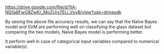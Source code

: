 https://drive.google.com/file/d/1tA-NQ1a8FwG8ZwKr_MoZUrs7ELl_VxyB/view?usp=drivesdk

By seeing the above file accuracy results, we can say that the Naïve Bayes model and SVM are performing well on classifying the glass dataset but comparing the two models, Naïve Bayes model is performing better.

It perform well in case of categorical input variables compared to numerical variable(s).
